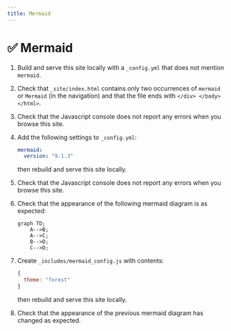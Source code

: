 ```yaml
---
title: Mermaid
---
```


# ✅ Mermaid

1.  Build and serve this site locally with a `_config.yml`
    that does not mention `mermaid`.

1.  Check that `_site/index.html` contains only two occurrences of `mermaid` or `Mermaid`
    (in the navigation) and that the file ends with `</div> </body> </html>`.

1.  Check that the Javascript console does not report any errors
    when you browse this site.

1.  Add the following settings to `_config.yml`:

    ```yaml
    mermaid:
      version: "9.1.3"
    ```
    
    then rebuild and serve this site locally.

1.  Check that the Javascript console does not report any errors
    when you browse this site.

1.  Check that the appearance of the following mermaid diagram is as expected:

    ```mermaid
    graph TD;
        A-->B;
        A-->C;
        B-->D;
        C-->D;
    ```

1.  Create `_includes/mermaid_config.js` with contents:

    ```js
    {
      theme: "forest"
    }
    ```
    
    then rebuild and serve this site locally.
    
1.  Check that the appearance of the previous mermaid diagram has changed as expected.
